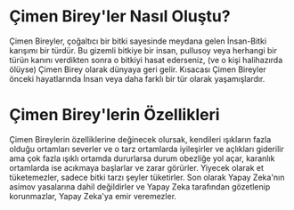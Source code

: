 # Çimen Birey'ler Nasıl Oluştu?
Çimen Bireyler, çoğaltıcı bir bitki sayesinde meydana gelen İnsan-Bitki karışımı bir türdür. Bu gizemli bitkiye bir insan, pullusoy veya herhangi bir türün kanını verdikten sonra o bitkiyi hasat ederseniz, (ve o kişi halihazırda ölüyse) Çimen Birey olarak dünyaya geri gelir. Kısacası Çimen Bireyler önceki hayatlarında İnsan veya daha farklı bir tür olarak yaşamışlardır.


# Çimen Birey'lerin Özellikleri
Çimen Bireylerin özelliklerine değinecek olursak, kendileri ışıkların fazla olduğu ortamları severler ve o tarz ortamlarda iyileşirler ve açlıkları giderilir ama çok fazla ışıklı ortamda dururlarsa durum obezliğe yol açar, karanlık ortamlarda ise acıkmaya başlarlar ve zarar görürler. Yiyecek olarak et tüketemezler, sadece bitki tarzı şeyler tüketirler. Son olarak Yapay Zeka'nın asimov yasalarına dahil değildirler ve Yapay Zeka tarafından gözetlenip korunmazlar, Yapay Zeka'ya emir veremezler.

